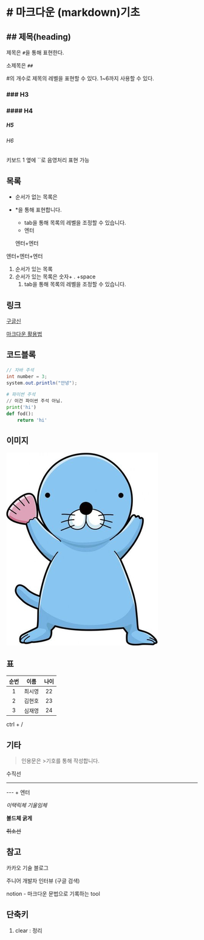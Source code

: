 

# # 마크다운 (markdown)기초

## ## 제목(heading)

제목은 `#`을 통해 표현한다.

소제목은 `##`

#의 개수로 제목의 레벨을 표현할 수 있다. 1~6까지 사용할 수 있다.

### ### H3

### #### H4

##### H5

###### H6

키보드 1 옆에 ``로 음영처리 표현 가능



## 목록

* 순서가 없는 목록은

* *을 통해 표현합니다.

  * tab을 통해 목록의 레벨을 조정할 수 있습니다.
  * 엔터

  엔터+엔터

엔터+엔터+엔터



1. 순서가 있는 목록
2. 순서가 있는 목록은 숫자+ . +space
   1. tab을 통해 목록의 레벨을 조정할 수 있습니다.



## 링크

[구글신](https://gogle.com)

[마크다운 활용법](https://guides.github.com/features/mastering-markdown/)

[]()

## 코드블록

```java
// 자바 주석
int number = 3;
system.out.println("안녕");
```



```python
# 파이썬 주석
// 이건 파이썬 주석 아님.
print('hi')
def fod():
	return 'hi'
```



## 이미지



![관련 이미지](image/5a51b0355f170db8148af68f266efb74.jpg)





## 표



| 순번 |  이름  | 나이 |
| :--: | :----: | :--: |
|  1   | 최시영 |  22  |
|  2   | 김현호 |  23  |
|  3   | 심재영 |  24  |

ctrl + /



## 기타

> 인용문은 >기호를 통해 작성합니다.



수직선

---

---  +  엔터



*이택릭체 기울임체*

**볼드체 굵게**

~~취소선~~



## 참고

카카오 기술 블로그

주니어 개발자 인터뷰 (구글 검색)

notion - 마크다운 문법으로 기록하는 tool





## 단축키

1. clear : 정리





